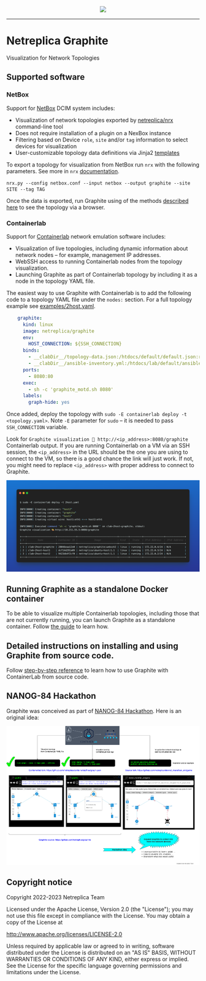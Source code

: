 <p align=center><img src=https://github.com/netreplica/graphite/blob/bd4cdec84048b6c4762a929ec37b7a21841c453d/images/netreplica.png  width="500px"/></p>

---
# Netreplica Graphite
Visualization for Network Topologies

## Supported software

### NetBox

Support for [NetBox](https://netbox.dev/) DCIM system includes:

* Visualization of network topologies exported by [netreplica/nrx](https://github.com/netreplica/nrx) command-line tool
* Does not require installation of a plugin on a NexBox instance
* Filtering based on Device `role`, `site` and/or `tag` information to select devices for visualization
* User-customizable topology data definitions via Jinja2 [templates](https://github.com/netreplica/templates/tree/main/graphite)

To export a topology for visualization from NetBox run `nrx` with the following parameters. See more in `nrx` [documentation](https://github.com/netreplica/nrx/tree/main#topology-visualization-with-graphite).

```Shell
nrx.py --config netbox.conf --input netbox --output graphite --site SITE --tag TAG
```

Once the data is exported, run Graphite using of the methods [described here](docs/DOCKER.md) to see the topology via a browser.

### Containerlab

Support for [Containerlab](https://containerlab.dev/) network emulation software includes:

* Visualization of live topologies, including dynamic information about network nodes – for example, management IP addresses.
* WebSSH access to running Containerlab nodes from the topology visualization.
* Launching Graphite as part of Containerlab topology by including it as a node in the topology YAML file.

The easiest way to use Graphite with Containerlab is to add the following code to a topology YAML file under the `nodes:` section. For a full topology example see [examples/2host.yaml](examples/2host.yaml).

```Yaml
    graphite:
      kind: linux
      image: netreplica/graphite
      env:
        HOST_CONNECTION: ${SSH_CONNECTION}
      binds:
        - __clabDir__/topology-data.json:/htdocs/default/default.json:ro
        - __clabDir__/ansible-inventory.yml:/htdocs/lab/default/ansible-inventory.yml:ro
      ports:
        - 8080:80
      exec:
        - sh -c 'graphite_motd.sh 8080'
      labels:
        graph-hide: yes
```

Once added, deploy the topology with `sudo -E containerlab deploy -t <topology.yaml>`. Note `-E` parameter for `sudo` – it is needed to pass `SSH_CONNECTION` variable.

Look for `Graphite visualization 🎨 http://<ip_address>:8080/graphite` Containerlab output. If you are running Containerlab on a VM via an SSH session, the `<ip_address>` in the URL should be the one you are using to connect to the VM, so there is a good chance the link will just work. If not, you might need to replace `<ip_address>` with proper address to connect to Graphite.

![Graphite visualization 🎨 link](images/clab-deploy-graphite-url-2host.png)

## Running Graphite as a standalone Docker container

To be able to visualize multiple Containerlab topologies, including those that are not currently running, you can launch Graphite as a standalone container. Follow [the guide](docs/DOCKER.md) to learn how.

## Detailed instructions on installing and using Graphite from source code.

Follow [step-by-step reference](docs/CONTAINERLAB.md) to learn how to use Graphite with ContainerLab from source code.

## NANOG-84 Hackathon

Graphite was conceived as part of [NANOG-84 Hackathon](https://www.nanog.org/events/nanog-84-hackathon/). Here is an original idea:

![NANOG-84 Hackathon Idea](images/clab-graphite.png)

## Copyright notice

Copyright 2022-2023 Netreplica Team

Licensed under the Apache License, Version 2.0 (the "License");
you may not use this file except in compliance with the License.
You may obtain a copy of the License at

   http://www.apache.org/licenses/LICENSE-2.0

Unless required by applicable law or agreed to in writing, software
distributed under the License is distributed on an "AS IS" BASIS,
WITHOUT WARRANTIES OR CONDITIONS OF ANY KIND, either express or implied.
See the License for the specific language governing permissions and
limitations under the License.
